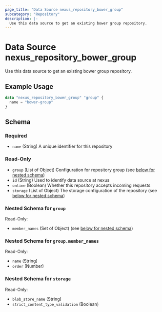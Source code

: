 ```yaml
---
page_title: "Data Source nexus_repository_bower_group"
subcategory: "Repository"
description: |-
  Use this data source to get an existing bower group repository.
---
```

# Data Source nexus_repository_bower_group
Use this data source to get an existing bower group repository.
## Example Usage
```terraform
data "nexus_repository_bower_group" "group" {
  name = "bower-group"
}
```
<!-- schema generated by tfplugindocs -->
## Schema

### Required

- `name` (String) A unique identifier for this repository

### Read-Only

- `group` (List of Object) Configuration for repository group (see [below for nested schema](#nestedatt--group))
- `id` (String) Used to identify data source at nexus
- `online` (Boolean) Whether this repository accepts incoming requests
- `storage` (List of Object) The storage configuration of the repository (see [below for nested schema](#nestedatt--storage))

<a id="nestedatt--group"></a>
### Nested Schema for `group`

Read-Only:

- `member_names` (Set of Object) (see [below for nested schema](#nestedobjatt--group--member_names))

<a id="nestedobjatt--group--member_names"></a>
### Nested Schema for `group.member_names`

Read-Only:

- `name` (String)
- `order` (Number)



<a id="nestedatt--storage"></a>
### Nested Schema for `storage`

Read-Only:

- `blob_store_name` (String)
- `strict_content_type_validation` (Boolean)
